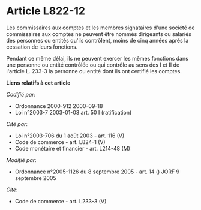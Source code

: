 # Article L822-12

Les commissaires aux comptes et les membres signataires d'une société de commissaires aux comptes ne peuvent être nommés
dirigeants ou salariés des personnes ou entités qu'ils contrôlent, moins de cinq années après la cessation de leurs
fonctions. 

Pendant ce même délai, ils ne peuvent exercer les mêmes fonctions dans une personne ou entité contrôlée ou qui contrôle au
sens des I et II de l'article L. 233-3 la personne ou entité dont ils ont certifié les comptes.

**Liens relatifs à cet article**

_Codifié par_:

  - Ordonnance 2000-912 2000-09-18
  - Loi n°2003-7 2003-01-03 art. 50 I (ratification)

_Cité par_:

  - Loi n°2003-706 du 1 août 2003 - art. 116 (V)
  - Code de commerce - art. L824-1 (V)
  - Code monétaire et financier - art. L214-48 (M)

_Modifié par_:

  - Ordonnance n°2005-1126 du 8 septembre 2005 - art. 14 () JORF 9 septembre 2005

_Cite_:

  - Code de commerce - art. L233-3 (V)
